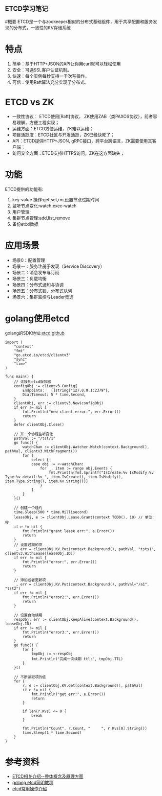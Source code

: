 ETCD学习笔记
-----------------------------------
#概要
ETCD是一个与zookeeper相似的分布式基础组件，用于共享配置和服务发现的分布式，一致性的KV存储系统

# 特点
1. 简单：基于HTTP+JSON的API让你用curl就可以轻松使用
2. 安全：可选SSL客户认证机制。
3. 快速：每个实例每秒支持一千次写操作。
4. 可信：使用Raft算法充分实现了分布式。

# ETCD vs ZK
* 一致性协议： ETCD使用[Raft]协议， ZK使用ZAB（类PAXOS协议），前者容易理解，方便工程实现；
* 运维方面：ETCD方便运维，ZK难以运维；
* 项目活跃度：ETCD社区与开发活跃，ZK已经快死了；
* API：ETCD提供HTTP+JSON, gRPC接口，跨平台跨语言，ZK需要使用其客户端；
* 访问安全方面：ETCD支持HTTPS访问，ZK在这方面缺失；

# 功能
ETCD提供的功能有:
1. key-value 操作:get,set,rm,设置节点过期时间
2. 监听节点变化:watch,exec-watch
3. 用户管理:
4. 集群节点管理:add,list,remove
5. 备份etcd数据

# 应用场景
* 场景0：配置管理
* 场景一：服务注册于发现（Service Discovery）
* 场景二：消息发布与订阅
* 场景三：负载均衡
* 场景四：分布式通知与协调
* 场景五：分布式锁、分布式队列
* 场景六：集群监控与Leader竞选


# golang使用etcd
golang的SDK地址:[etcd github](https://godoc.org/github.com/coreos/etcd/clientv3)
```
import (
	"context"
	"fmt"
	"go.etcd.io/etcd/clientv3"
	"sync"
	"time"
)

func main() {
	// 连接到etcd服务器
	configObj := clientv3.Config{
		Endpoints:   []string{"127.0.0.1:2379"},
		DialTimeout: 5 * time.Second,
	}
	clientObj, err := clientv3.New(configObj)
	if err != nil {
		fmt.Println("new client error:", err.Error())
		return
	}
	defer clientObj.Close()

	// 开一个协程监听变化
	pathVal := "/tst/1"
	go func() {
		watchChan := clientObj.Watcher.Watch(context.Background(), pathVal, clientv3.WithFragment())
		for {
			select {
			case obj := <-watchChan:
				for _, item := range obj.Events {
					fmt.Println(fmt.Sprintf("IsCreate:%v IsModify:%v Type:%v detail:%v ", item.IsCreate(), item.IsModify(), item.Type.String(), item.Kv.String()))
				}
			}
		}
	}()

	// 创建一个租约
	time.Sleep(500 * time.Millisecond)
	leaseObj, e := clientObj.Lease.Grant(context.TODO(), 10) // 单位：秒
	if e != nil {
		fmt.Println("grant lease err:", e.Error())
		return
	}
	// 设置过期的项
	_, err = clientObj.KV.Put(context.Background(), pathVal, "tsts1", clientv3.WithLease(leaseObj.ID))
	if err != nil {
		fmt.Println("error:", err.Error())
		return
	}

	// 添加或者更新项
	_, err = clientObj.KV.Put(context.Background(), pathVal+"/a1", "tst2")
	if err != nil {
		fmt.Println("error2:", err.Error())
		return
	}

	// 设置自动续期
	respObj, err := clientObj.KeepAlive(context.Background(), leaseObj.ID)
	if err != nil {
		fmt.Println("error3:", err.Error())
		return
	}
	go func() {
		for {
			tmpObj := <-respObj
			fmt.Println("完成一次续期 ttl:", tmpObj.TTL)
		}
	}()

	// 不断读取项的值
	for {
		r, e := clientObj.KV.Get(context.Background(), pathVal)
		if e != nil {
			fmt.Println("get err:", e.Error())
			return
		}

		if len(r.Kvs) <= 0 {
			break
		}

		fmt.Println("Count", r.Count, " 	", r.Kvs[0].String())
		time.Sleep(1 * time.Second)
	}
}

```

# 参考资料
* [ETCD相关介绍--整体概念及原理方面](https://www.cnblogs.com/softidea/p/6517959.html)
* [golang etcd简明教程](https://segmentfault.com/a/1190000020868242?utm_source=tag-newest)
* [etcd常用操作介绍](https://segmentfault.com/a/1190000020787391)